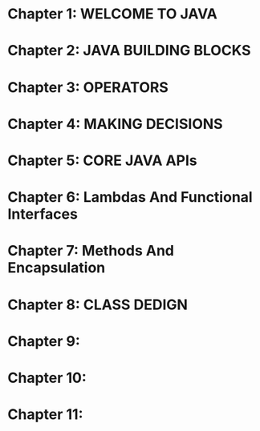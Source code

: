# Chapter 1: WELCOME TO JAVA
# Chapter 2: JAVA BUILDING BLOCKS
# Chapter 3: OPERATORS
# Chapter 4: MAKING DECISIONS
# Chapter 5: CORE JAVA APIs
# Chapter 6: Lambdas And Functional Interfaces
# Chapter 7: Methods And Encapsulation
# Chapter 8: CLASS DEDIGN
# Chapter 9:
# Chapter 10:
# Chapter 11:
